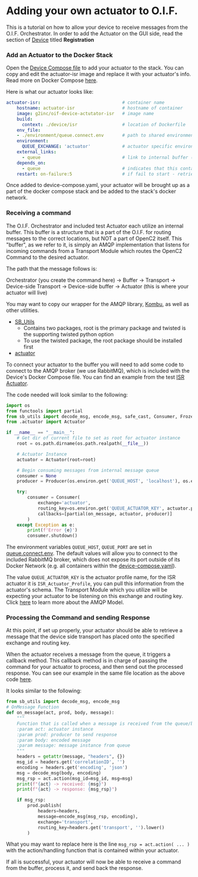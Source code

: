 # Adding your own actuator to O.I.F.

This is a tutorial on how to allow your device to receive messages from the O.I.F. Orchestrator. In order to add the Actuator on the GUI side, read the section of [Device](./Device.md#Registration) titled __Registration__

### Add an Actuator to the Docker Stack

Open the [Device Compose file](../device-compose.yaml) to add your actuator to the stack. You can copy and edit the actuator-isr image and replace it with your actuator's info. Read more on Docker Compose [here](https://docs.docker.com/compose/overview/).

Here is what our actuator looks like:

```yaml
actuator-isr:                               # container name
    hostname: actuator-isr                  # hostname of container 
    image: g2inc/oif-device-actutator-isr   # image name
    build:
      context: ./device/isr                 # location of Dockerfile
    env_file:
    - ./environment/queue.connect.env       # path to shared environment variables
    environment:
      QUEUE_EXCHANGE: 'actuator'            # actuator specific environment variable (this can stay the same for your container)
    external_links:
      - queue                               # link to internal buffer (more on this below)
    depends_on:
      - queue                               # indicates that this container should wait for queue to exist before running
    restart: on-failure:5                   # if fail to start - retries maximum of 5 times
```

Once added to device-compose.yaml, your actuator will be brought up as a part of the docker compose stack and be added to the stack's docker network.

### Receiving a command

The O.I.F. Orchestrator and included test Actuator each utilize an internal buffer. This buffer is a structure that is a part of the O.I.F. for routing messages to the correct locations, but NOT a part of OpenC2 itself. This "buffer", as we refer to it, is simply an AMQP implementation that listens for incoming commands from a Transport Module which routes the OpenC2 Command to the desired actuator.

The path that the message follows is:

Orchestrator (you create the command here) -> Buffer -> Transport -> Device-side Transport -> Device-side buffer -> Actuator (this is where your actuator will live)

You may want to copy our wrapper for the AMQP library, [Kombu](https://kombu.readthedocs.io/en/latest/), as well as other utilities.
- [SB_Utils](../base/modules/utils)
    - Contains two packages, root is the primary package and twisted is the supporting twisted python option
    - To use the twisted package, the root package should be installed first
- [actuator](../device/actuator/Base/utils)

To connect your actuator to the buffer you will need to add some code to connect to the AMQP broker (we use RabbitMQ), which is included with the Device's Docker Compose file. You can find an example from the test [ISR Actuator](../device/isr/act_server/__main__.py).  

The code needed will look similar to the following:

```python
import os
from functools import partial
from sb_utils import decode_msg, encode_msg, safe_cast, Consumer, FrozenDict, Producer
from .actuator import Actuator

if __name__ == "__main__":
    # Get dir of current file to set as root for actuator instance
    root = os.path.dirname(os.path.realpath(__file__))

    # Actuator Instance
    actuator = Actuator(root=root)

    # Begin consuming messages from internal message queue
    consumer = None
    producer = Producer(os.environ.get('QUEUE_HOST', 'localhost'), os.environ.get('QUEUE_PORT', '5672'))

    try:
        consumer = Consumer(
            exchange='actuator',
            routing_key=os.environ.get('QUEUE_ACTUATOR_KEY', actuator.profile),
            callbacks=[partial(on_message, actuator, producer)]
        )
    except Exception as e:
        print(f'Error {e}')
        consumer.shutdown()
```

The environment variables `QUEUE_HOST`, `QUEUE_PORT` are set in [queue.connect.env](environment/queue.connect.env). The default values will allow you to connect to the included RabbitMQ broker, which does not expose its port outside of its Docker Network (e.g. all containers within the [device-compose.yaml](../device-compose.yaml)).

The value `QUEUE_ACTUATOR_KEY` is the actuator profile name, for the ISR actuator it is `ISR_Actuator_Profile`, you can pull this information from the actuator's schema. The Transport Module which you utilize will be expecting your actuator to be listening on this exchange and routing key. Click [here](https://www.rabbitmq.com/tutorials/amqp-concepts.html) to learn more about the AMQP Model.

### Processing the Command and sending Response

At this point, if set up properly, your actuator should be able to retrieve a message that the device side transport has placed onto the specified exchange and routing key.

When the actuator receives a message from the queue, it triggers a callback method. This callback method is in charge of passing the command for your actuator to process, and then send out the processed response. You can see our example in the same file location as the above code [here](../device/isr/act_server/__main__.py).

It looks similar to the following:

```python
from sb_utils import decode_msg, encode_msg
# OnMessage Function
def on_message(act, prod, body, message):
    """
    Function that is called when a message is received from the queue/buffer
    :param act: actuator instance
    :param prod: producer to send response
    :param body: encoded message
    :param message: message instance from queue
    """
    headers = getattr(message, "headers", {})
    msg_id = headers.get('correlationID', '')
    encoding = headers.get('encoding', 'json')
    msg = decode_msg(body, encoding)
    msg_rsp = act.action(msg_id=msg_id, msg=msg)
    print(f"{act} -> received: {msg}")
    print(f"{act} -> response: {msg_rsp}")

    if msg_rsp:
        prod.publish(
            headers=headers,
            message=encode_msg(msg_rsp, encoding),
            exchange='transport',
            routing_key=headers.get('transport', '').lower()
        )
```

What you may want to replace here is the line ```msg_rsp = act.action( ... )``` with the action/handling  function that is contained within your actuator. 

If all is successful, your actuator will now be able to receive a command from the buffer, process it, and send back the response.

